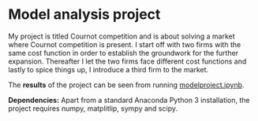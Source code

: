 # Model analysis project

My project is titled Cournot competition and is about solving a market where Cournot competition is present. I start off with two firms with the same cost function in order to establish the groundwork for the further expansion. Thereafter I let the two firms face different cost functions and lastly to spice things up, I introduce a third firm to the market.

The **results** of the project can be seen from running [modelproject.ipynb](modelproject.ipynb).

**Dependencies:** Apart from a standard Anaconda Python 3 installation, the project requires numpy, matplitlip, sympy and scipy.


